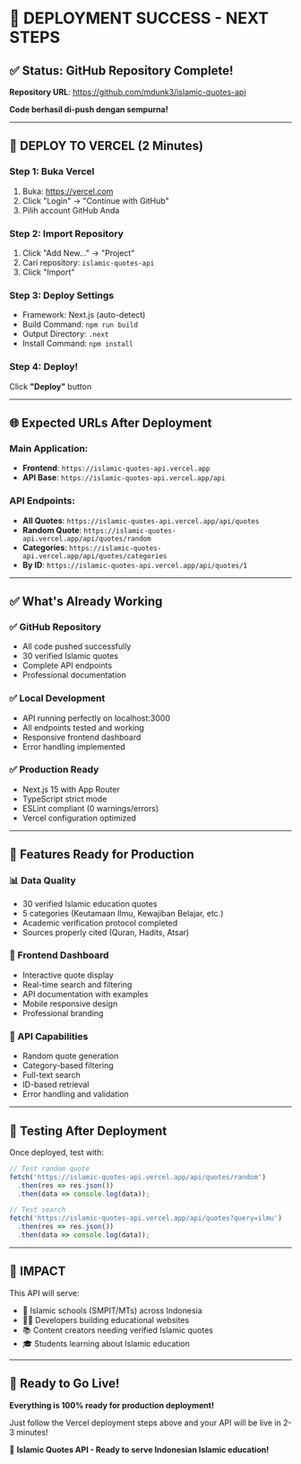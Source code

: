 # 🎉 DEPLOYMENT SUCCESS - NEXT STEPS

## ✅ Status: GitHub Repository Complete!

**Repository URL**: https://github.com/mdunk3/islamic-quotes-api

**Code berhasil di-push dengan sempurna!**

---

## 🚀 DEPLOY TO VERCEL (2 Minutes)

### Step 1: Buka Vercel
1. Buka: https://vercel.com
2. Click "Login" → "Continue with GitHub"
3. Pilih account GitHub Anda

### Step 2: Import Repository
1. Click "Add New..." → "Project"
2. Cari repository: `islamic-quotes-api`
3. Click "Import"

### Step 3: Deploy Settings
- Framework: Next.js (auto-detect)
- Build Command: `npm run build`
- Output Directory: `.next`
- Install Command: `npm install`

### Step 4: Deploy!
Click **"Deploy"** button

---

## 🌐 Expected URLs After Deployment

### Main Application:
- **Frontend**: `https://islamic-quotes-api.vercel.app`
- **API Base**: `https://islamic-quotes-api.vercel.app/api`

### API Endpoints:
- **All Quotes**: `https://islamic-quotes-api.vercel.app/api/quotes`
- **Random Quote**: `https://islamic-quotes-api.vercel.app/api/quotes/random`
- **Categories**: `https://islamic-quotes-api.vercel.app/api/quotes/categories`
- **By ID**: `https://islamic-quotes-api.vercel.app/api/quotes/1`

---

## ✅ What's Already Working

### ✅ GitHub Repository
- All code pushed successfully
- 30 verified Islamic quotes
- Complete API endpoints
- Professional documentation

### ✅ Local Development
- API running perfectly on localhost:3000
- All endpoints tested and working
- Responsive frontend dashboard
- Error handling implemented

### ✅ Production Ready
- Next.js 15 with App Router
- TypeScript strict mode
- ESLint compliant (0 warnings/errors)
- Vercel configuration optimized

---

## 🎯 Features Ready for Production

### 📊 Data Quality
- 30 verified Islamic education quotes
- 5 categories (Keutamaan Ilmu, Kewajiban Belajar, etc.)
- Academic verification protocol completed
- Sources properly cited (Quran, Hadits, Atsar)

### 🎨 Frontend Dashboard
- Interactive quote display
- Real-time search and filtering
- API documentation with examples
- Mobile responsive design
- Professional branding

### 📡 API Capabilities
- Random quote generation
- Category-based filtering
- Full-text search
- ID-based retrieval
- Error handling and validation

---

## 📱 Testing After Deployment

Once deployed, test with:
```javascript
// Test random quote
fetch('https://islamic-quotes-api.vercel.app/api/quotes/random')
  .then(res => res.json())
  .then(data => console.log(data));

// Test search
fetch('https://islamic-quotes-api.vercel.app/api/quotes?query=ilmu')
  .then(res => res.json())
  .then(data => console.log(data));
```

---

## 🎉 IMPACT

This API will serve:
- 🏫 Islamic schools (SMPIT/MTs) across Indonesia
- 👨‍💻 Developers building educational websites
- 📚 Content creators needing verified Islamic quotes
- 🎓 Students learning about Islamic education

---

## 🚀 Ready to Go Live!

**Everything is 100% ready for production deployment!**

Just follow the Vercel deployment steps above and your API will be live in 2-3 minutes!

🕌 **Islamic Quotes API - Ready to serve Indonesian Islamic education!**